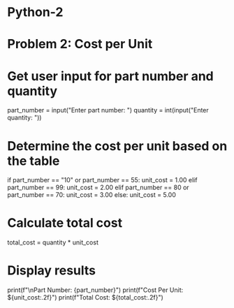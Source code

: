 # Python-2
# Problem 2: Cost per Unit

# Get user input for part number and quantity
part_number = input("Enter part number: ")
quantity = int(input("Enter quantity: "))

# Determine the cost per unit based on the table
if part_number == "10" or part_number == 55:
    unit_cost = 1.00
elif part_number == 99:
    unit_cost = 2.00
elif part_number == 80 or part_number == 70:
    unit_cost = 3.00
else:
    unit_cost = 5.00

# Calculate total cost
total_cost = quantity * unit_cost

# Display results
print(f"\nPart Number: {part_number}")
print(f"Cost Per Unit: ${unit_cost:.2f}")
print(f"Total Cost: ${total_cost:.2f}")
